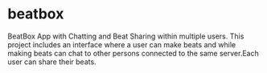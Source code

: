 # beatbox
BeatBox App with Chatting and Beat Sharing within multiple users.
This project includes an interface where a user can make beats and while making beats can chat 
to other persons connected to the same server.Each user can share their beats. 
